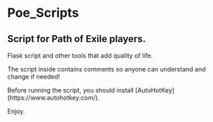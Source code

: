 # Poe_Scripts
## Script for Path of Exile players.
<p>Flask script and other tools that add quality of life.</p>
<p>The script inside contains comments so anyone can understand and change if needed!</p>
<p>Before running the script, you should install [AutoHotKey](https://www.autohotkey.com/).</p>
<p>Enjoy.</p>
